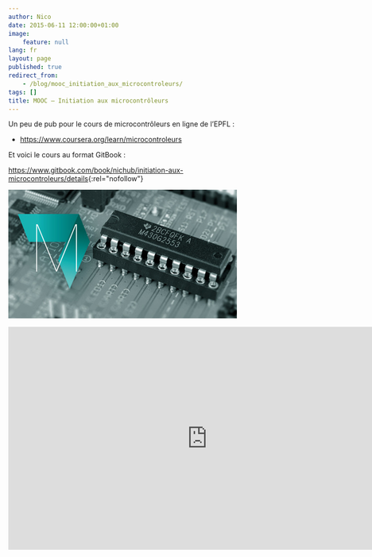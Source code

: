 ```yaml
---
author: Nico
date: 2015-06-11 12:00:00+01:00
image:
    feature: null
lang: fr
layout: page
published: true
redirect_from:
    - /blog/mooc_initiation_aux_microcontroleurs/
tags: []
title: MOOC — Initiation aux microcontrôleurs
---
```


Un peu de pub pour le cours de microcontrôleurs en ligne de l’EPFL :

-   <https://www.coursera.org/learn/microcontroleurs>

Et voici le cours au format GitBook :

<https://www.gitbook.com/book/nichub/initiation-aux-microcontroleurs/details>{:rel="nofollow"}

[![MOOC Microcontrôleurs EPFL][img_mooc]][img_mooc]

[img_mooc]: ../../files/2015-06-11-mooc_initiation_aux_microcontroleurs/images/Microcontroleurs-v1.0.jpg

<iframe width="799" height="449" src="https://www.youtube.com/embed/wCgJRtzTvmI" title="YouTube video player" frameborder="0" allow="web-share" allowfullscreen></iframe>
